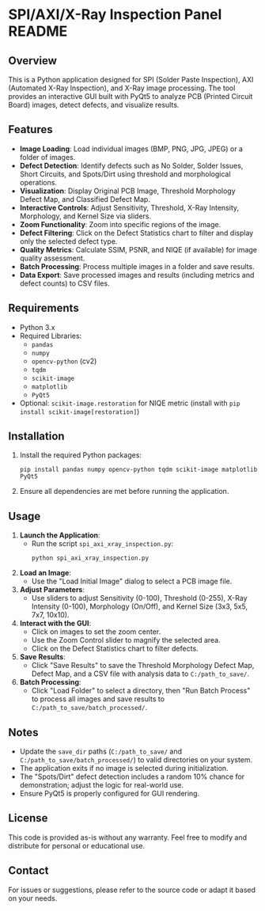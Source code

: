 # SPI/AXI/X-Ray Inspection Panel README

## Overview
This is a Python application designed for SPI (Solder Paste Inspection), AXI (Automated X-Ray Inspection), and X-Ray image processing. The tool provides an interactive GUI built with PyQt5 to analyze PCB (Printed Circuit Board) images, detect defects, and visualize results.

## Features
- **Image Loading**: Load individual images (BMP, PNG, JPG, JPEG) or a folder of images.
- **Defect Detection**: Identify defects such as No Solder, Solder Issues, Short Circuits, and Spots/Dirt using threshold and morphological operations.
- **Visualization**: Display Original PCB Image, Threshold Morphology Defect Map, and Classified Defect Map.
- **Interactive Controls**: Adjust Sensitivity, Threshold, X-Ray Intensity, Morphology, and Kernel Size via sliders.
- **Zoom Functionality**: Zoom into specific regions of the image.
- **Defect Filtering**: Click on the Defect Statistics chart to filter and display only the selected defect type.
- **Quality Metrics**: Calculate SSIM, PSNR, and NIQE (if available) for image quality assessment.
- **Batch Processing**: Process multiple images in a folder and save results.
- **Data Export**: Save processed images and results (including metrics and defect counts) to CSV files.

## Requirements
- Python 3.x
- Required Libraries:
  - `pandas`
  - `numpy`
  - `opencv-python` (cv2)
  - `tqdm`
  - `scikit-image`
  - `matplotlib`
  - `PyQt5`
- Optional: `scikit-image.restoration` for NIQE metric (install with `pip install scikit-image[restoration]`)

## Installation
1. Install the required Python packages:
   ```
   pip install pandas numpy opencv-python tqdm scikit-image matplotlib PyQt5
   ```
2. Ensure all dependencies are met before running the application.

## Usage
1. **Launch the Application**:
   - Run the script `spi_axi_xray_inspection.py`:
     ```
     python spi_axi_xray_inspection.py
     ```
2. **Load an Image**:
   - Use the "Load Initial Image" dialog to select a PCB image file.
3. **Adjust Parameters**:
   - Use sliders to adjust Sensitivity (0-100), Threshold (0-255), X-Ray Intensity (0-100), Morphology (On/Off), and Kernel Size (3x3, 5x5, 7x7, 10x10).
4. **Interact with the GUI**:
   - Click on images to set the zoom center.
   - Use the Zoom Control slider to magnify the selected area.
   - Click on the Defect Statistics chart to filter defects.
5. **Save Results**:
   - Click "Save Results" to save the Threshold Morphology Defect Map, Defect Map, and a CSV file with analysis data to `C:/path_to_save/`.
6. **Batch Processing**:
   - Click "Load Folder" to select a directory, then "Run Batch Process" to process all images and save results to `C:/path_to_save/batch_processed/`.

## Notes
- Update the `save_dir` paths (`C:/path_to_save/` and `C:/path_to_save/batch_processed/`) to valid directories on your system.
- The application exits if no image is selected during initialization.
- The "Spots/Dirt" defect detection includes a random 10% chance for demonstration; adjust the logic for real-world use.
- Ensure PyQt5 is properly configured for GUI rendering.

## License
This code is provided as-is without any warranty. Feel free to modify and distribute for personal or educational use.

## Contact
For issues or suggestions, please refer to the source code or adapt it based on your needs.
